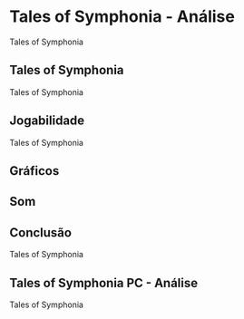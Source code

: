 ---
---

# Tales of Symphonia - Análise

Tales of Symphonia

## Tales of Symphonia

Tales of Symphonia

## Jogabilidade

Tales of Symphonia

## Gráficos


## Som

## Conclusão

Tales of Symphonia

## Tales of Symphonia PC - Análise

Tales of Symphonia
